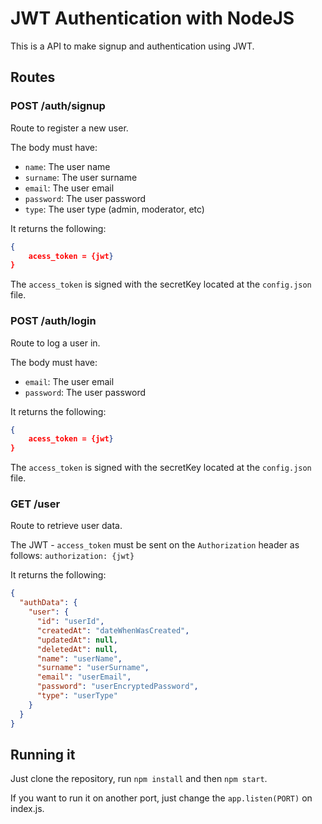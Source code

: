# JWT Authentication with NodeJS
This is a API to make signup and authentication using JWT.

## Routes

### POST /auth/signup

Route to register a new user.

The body must have: 
- `name`: The user name
- `surname`: The user surname
- `email`: The user email
- `password`: The user password
- `type`: The user type (admin, moderator, etc)

It returns the following:
```json
{
    acess_token = {jwt}
}
```
The `access_token` is signed with the secretKey located at the `config.json` file.

### POST /auth/login

Route to log a user in.

The body must have:
- `email`: The user email
- `password`: The user password

It returns the following:
```json
{
    acess_token = {jwt}
}
```
The `access_token` is signed with the secretKey located at the `config.json` file.

### GET /user
Route to retrieve user data.


The JWT - `access_token` must be sent on the `Authorization` header as follows: `authorization: {jwt}`

It returns the following:
```json
{
  "authData": {
    "user": {
      "id": "userId",
      "createdAt": "dateWhenWasCreated",
      "updatedAt": null,
      "deletedAt": null,
      "name": "userName",
      "surname": "userSurname",
      "email": "userEmail",
      "password": "userEncryptedPassword",
      "type": "userType"
    }
  }
}
```

## Running it

Just clone the repository, run `npm install` and then `npm start`.

If you want to run it on another port, just change  the `app.listen(PORT)` on index.js.

